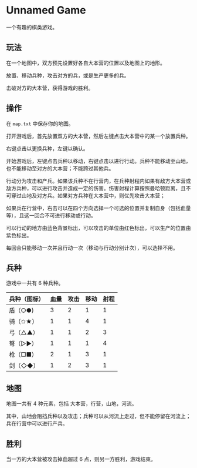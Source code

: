 # Unnamed Game
一个有趣的棋类游戏。

## 玩法

在一个地图中，双方预先设置好各自大本营的位置以及地图上的地形。

放置、移动兵种，攻击对方的兵，或是生产更多的兵。

击破对方的大本营，获得游戏的胜利。

## 操作

在 `map.txt` 中保存你的地图。

打开游戏后，首先放置双方的大本营，然后左键点击大本营中的某一个放置兵种。

右键点击以更换兵种，左键以确认。

开始游戏后，左键点击兵种以移动，右键点击以进行行动。兵种不能移动至山地，也不能移动至对方的大本营；不能跨过其他兵。

行动分为攻击和产兵。如果该兵种不在行营内，在兵种射程内如果有敌方大本营或敌方兵种，可以进行攻击并造成一定的伤害。伤害射程计算按照曼哈顿距离，且不可穿过山地及对方兵。如果对方兵种在大本营中，则优先攻击大本营；

如果兵在行营中，右击可以在四个方向选择一个可选的位置并复制自身（包括血量等），且这一回合不可进行移动或行动。

可以行动的地方由蓝色背景标出，可以攻击的单位由红色标出，可以生产的位置由紫色标出。

每回合只能移动一次并且行动一次（移动与行动分别计次），可以选择不用。

## 兵种

游戏中一共有 6 种兵种。

| 兵种（图标） | 血量 | 攻击 | 移动 | 射程 |
| ------------ | ---- | ---- | ---- | ---- |
| 盾（○●)      | 3    | 2    | 1    | 1    |
| 骑（✩★）     | 1    | 1    | 4    | 1    |
| 弓（△▲）     | 1    | 1    | 2    | 3    |
| 弩（▷▶）     | 1    | 1    | 1    | 4    |
| 枪（□■）     | 2    | 1    | 3    | 1    |
| 剑（◇◆）     | 1    | 2    | 3    | 1    |

## 地图

地图一共有 4 种元素，包括 大本营，行营，山地，河流。

其中，山地会阻挡兵种以及攻击；兵种可以从河流上走过，但不能停留在河流上；兵在行营中可以进行产兵。

## 胜利

当一方的大本营被攻击掉血超过 6 点，则另一方胜利，游戏结束。

